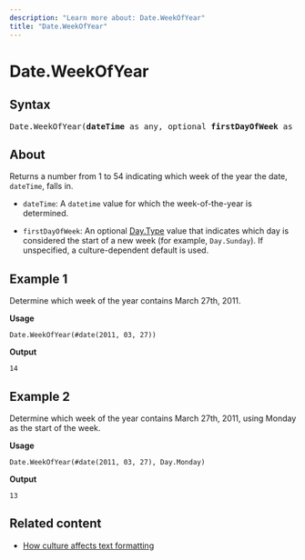 ```yaml
---
description: "Learn more about: Date.WeekOfYear"
title: "Date.WeekOfYear"
---
```

# Date.WeekOfYear

## Syntax

<pre>
Date.WeekOfYear(<b>dateTime</b> as any, optional <b>firstDayOfWeek</b> as nullable number) as nullable number
</pre>

## About

Returns a number from 1 to 54 indicating which week of the year the date, `dateTime`, falls in.

- `dateTime`: A `datetime` value for which the week-of-the-year is determined.

- `firstDayOfWeek`: An optional [Day.Type](day-type.md) value that indicates which day is considered the start of a new week (for example, `Day.Sunday`). If unspecified, a culture-dependent default is used.

## Example 1

Determine which week of the year contains March 27th, 2011.

**Usage**

```powerquery-m
Date.WeekOfYear(#date(2011, 03, 27))
```

**Output**

`14`

## Example 2

Determine which week of the year contains March 27th, 2011, using Monday as the start of the week.

**Usage**

```powerquery-m
Date.WeekOfYear(#date(2011, 03, 27), Day.Monday)
```

**Output**

`13`

## Related content

- [How culture affects text formatting](how-culture-affects-text-formatting.md)
